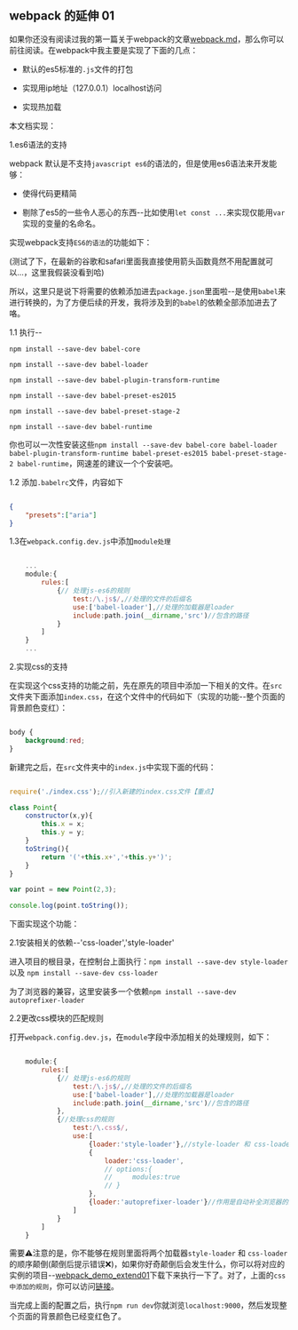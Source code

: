 ## webpack 的延伸 01

如果你还没有阅读过我的第一篇关于webpack的文章[webpack.md](./webpack.md)，那么你可以前往阅读。在webpack中我主要是实现了下面的几点：

- 默认的es5标准的`.js`文件的打包

- 实现用ip地址（127.0.0.1）localhost访问

- 实现热加载

本文档实现：

1.es6语法的支持

webpack 默认是不支持`javascript es6`的语法的，但是使用es6语法来开发能够：

- 使得代码更精简

- 剔除了es5的一些令人恶心的东西--比如使用`let const ...`来实现仅能用`var`实现的变量的名命名。

实现webpack支持`ES6的语法`的功能如下：

(测试了下，在最新的谷歌和safari里面我直接使用箭头函数竟然不用配置就可以...，这里我假装没看到哈)

所以，这里只是说下将需要的依赖添加进去`package.json`里面啦--是使用`babel`来进行转换的，为了方便后续的开发，我将涉及到的`babel`的依赖全部添加进去了咯。

1.1 执行--

`npm install --save-dev babel-core`

`npm install --save-dev babel-loader`

`npm install --save-dev babel-plugin-transform-runtime`

`npm install --save-dev babel-preset-es2015`

`npm install --save-dev babel-preset-stage-2`

`npm install --save-dev babel-runtime`

你也可以一次性安装这些`npm install --save-dev babel-core babel-loader babel-plugin-transform-runtime babel-preset-es2015 babel-preset-stage-2 babel-runtime`，网速差的建议一个个安装吧。

1.2 添加`.babelrc`文件，内容如下

```json

{
    "presets":["aria"]
}

```

1.3在`webpack.config.dev.js`中添加`module处理`

```javascript

    ...
    module:{
        rules:[
            {// 处理js-es6的规则
                test:/\.js$/,//处理的文件的后缀名
                use:['babel-loader'],//处理的加载器是loader
                include:path.join(__dirname,'src')//包含的路径
            }
        ]
    }
    ...

```

2.实现css的支持

在实现这个css支持的功能之前，先在原先的项目中添加一下相关的文件。在`src`文件夹下面添加`index.css`，在这个文件中的代码如下（实现的功能--整个页面的背景颜色变红）：

```css

body {
    background:red;
}

```

新建完之后，在`src`文件夹中的`index.js`中实现下面的代码：

```javascript

require('./index.css');//引入新建的index.css文件【重点】

class Point{
    constructor(x,y){
        this.x = x;
        this.y = y;
    }
    toString(){
        return '('+this.x+','+this.y+')';
    }
}

var point = new Point(2,3);

console.log(point.toString());

```

下面实现这个功能：

2.1安装相关的依赖--'css-loader','style-loader'

进入项目的根目录，在控制台上面执行：`npm install --save-dev style-loader` 以及 `npm install --save-dev css-loader`

为了浏览器的兼容，这里安装多一个依赖`npm install --save-dev autoprefixer-loader`

2.2更改css模块的匹配规则

打开`webpack.config.dev.js`，在`module`字段中添加相关的处理规则，如下：

```javascript

    module:{
        rules:[
            {// 处理js-es6的规则
                test:/\.js$/,//处理的文件的后缀名
                use:['babel-loader'],//处理的加载器是loader
                include:path.join(__dirname,'src')//包含的路径
            },
            {//处理css的规则
                test:/\.css$/,
                use:[
                    {loader:'style-loader'},//style-loader 和 css-loader 的顺序是不能够颠倒的
                    {
                        loader:'css-loader',
                        // options:{
                        //     modules:true
                        // }
                    },
                    {loader:'autoprefixer-loader'}//作用是自动补全浏览器的兼容
                ]
            }
        ]
    }


```

需要⚠️注意的是，你不能够在规则里面将两个加载器`style-loader`  和   `css-loader`的顺序颠倒(颠倒后提示错误❌)，如果你好奇颠倒后会发生什么，你可以将对应的实例的项目--[webpack_demo_extend01](./webpack_demo_extend01/)下载下来执行一下了。对了，上面的`css 中添加的规则`，你可以访问[链接](https://doc.webpack-china.org/concepts/loaders/)。

当完成上面的配置之后，执行`npm run dev`你就浏览`localhost:9000`，然后发现整个页面的背景颜色已经变红色了。

